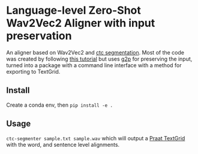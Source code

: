 # Language-level Zero-Shot Wav2Vec2 Aligner with input preservation

An aligner based on Wav2Vec2 and [ctc segmentation](https://github.com/lumaku/ctc-segmentation). Most of the code was created by following [this tutorial](https://pytorch.org/audio/main/tutorials/forced_alignment_for_multilingual_data_tutorial.html) but uses [g2p](https://github.com/roedoejet/g2p) for preserving the input, turned into a package with a command line interface with a method for exporting to TextGrid.

## Install

Create a conda env, then `pip install -e .`

## Usage

`ctc-segmenter sample.txt sample.wav` which will output a [Praat TextGrid](https://www.fon.hum.uva.nl/praat/) with the word, and sentence level alignments.

